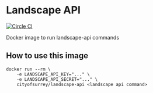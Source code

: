 # Landscape API

[![Circle CI](https://circleci.com/gh/CityofSurrey/landscape-api.svg?style=svg&circle-token=0ab7ffb357daedeef867607edf42dd78cec77f0e)](https://circleci.com/gh/CityofSurrey/landscape-api)

Docker image to run landscape-api commands

## How to use this image

```
docker run --rm \
    -e LANDSCAPE_API_KEY="..." \
    -e LANDSCAPE_API_SECRET="..." \
    cityofsurrey/landscape-api <landscape api command>
```
